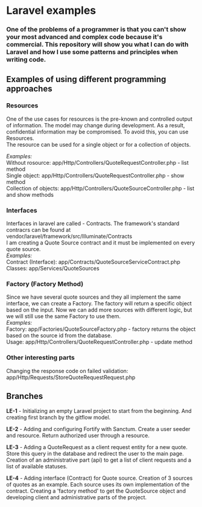 # Laravel examples #
### One of the problems of a programmer is that you can't show your most advanced and complex code because it's commercial. This repository will show you what I can do with Laravel and how I use some patterns and principles when writing code. ###

## Examples of using different programming approaches ##

### Resources ###  
One of the use cases for resources is the pre-known and controlled output of information. The model may change during development. As a result, confidential information may be compromised. To avoid this, you can use Resources.  
The resource can be used for a single object or for a collection of objects.

*Examples:*  
Without rosource: app/Http/Controllers/QuoteRequestController.php - list method  
Single object: app/Http/Controllers/QuoteRequestController.php - show method  
Collection of objects: app/Http/Controllers/QuoteSourceController.php - list and show methods


### Interfaces ###  
Interfaces in laravel are called - Contracts. The framework's standard contracrs can be found at vendor/laravel/framework/src/Illuminate/Contracts  
I am creating a Quote Source contract and it must be implemented on every quote source.  
*Examples:*  
Contract (Interface): app/Contracts/QuoteSourceServiceContract.php  
Classes: app/Services/QuoteSources

### Factory (Factory Method) ###
Since we have several quote sources and they all implement the same interface, we can create a Factory. The factory will return a specific object based on the input. Now we can add more sources with different logic, but we will still use the same Factory to use them.  
*Examples:*  
Factory: app/Factories/QuoteSourceFactory.php - factory returns the object based on the source id from the database.  
Usage: app/Http/Controllers/QuoteRequestController.php - update method

### Other interesting parts ###
Changing the response code on failed validation: app/Http/Requests/StoreQuoteRequestRequest.php  


## Branches ##

**LE-1** - Initializing an empty Laravel project to start from the beginning. And creating first branch by the gitflow model.

**LE-2** - Adding and configuring Fortify with Sanctum. Create a user seeder and resource. Return authorized user through a resource.

**LE-3** - Adding a QuoteRequest as a client request entity for a new quote. Store this query in the database and redirect the user to the main page. Creation of an administrative part (api) to get a list of client requests and a list of available statuses.

**LE-4** - Adding interface (Contract) for Quote source. Creation of 3 sources of quotes as an example. Each source uses its own implementation of the contract. Creating a 'factory method' to get the QuoteSource object and developing client and administrative parts of the project.
